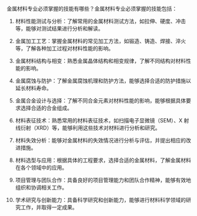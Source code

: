 金属材料专业必须掌握的技能有哪些？金属材料专业必须掌握的技能包括：

1. 材料性能测试与分析：了解常用的金属材料测试方法，如拉伸、硬度、冲击等，能够对测试结果进行分析和解读。

2. 金属加工工艺：掌握金属材料的常见加工方法，如锻造、铸造、焊接、淬火等，了解各种加工过程对材料性能的影响。

3. 金属材料结构与相变：熟悉金属晶体结构和相变规律，了解不同结构对材料性能的影响。

4. 金属腐蚀与防护：了解金属腐蚀机理和防护方法，能够选择合适的防护措施以延长材料寿命。

5. 金属合金设计与选择：了解不同合金元素对材料性能的影响，能够根据具体要求选择合适的合金组成。

6. 材料表征技术：熟悉常用的材料表征技术，如扫描电子显微镜（SEM）、X 射线衍射（XRD）等，能够利用这些技术对材料进行分析和研究。
7. 材料失效分析：能够对金属材料的失效情况进行分析与评估，并提出相应的改进措施。

8. 材料选型与应用：根据具体的工程要求，选择合适的金属材料，了解金属材料在各个领域中的应用。

9. 项目管理与团队合作：具备良好的项目管理能力和团队合作精神，能够有效地组织和协调相关工作。

10. 学术研究与创新能力：具备科学研究和创新能力，能够进行材料科学领域的研究工作，并取得一定成果。